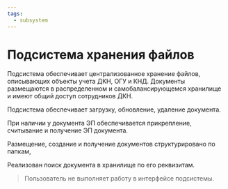 ```yaml
---
tags:
  - subsystem
---
```

Подсистема хранения файлов
==========================

Подсистема обеспечивает централизованное хранение файлов, описывающих
объекты учета ДКН, ОГУ и КНД. Документы размещаются в распределенном и
самобалансирующемся хранилище и имеют общий доступ сотрудников ДКН.

Подсистема обеспечивает загрузку, обновление, удаление документа.

При наличии у документа ЭП обеспечивается прикрепление, считывание и
получение ЭП документа.

Размещение, создание и получение документов структурировано по папкам,

Реализован поиск документа в хранилище по его реквизитам.

> Пользователь не выполняет работу в интерфейсе подсистемы.
